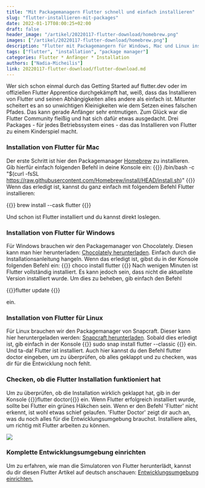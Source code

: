 ```yaml
---
title: "Mit Packagemanagern Flutter schnell und einfach installieren"
slug: "flutter-installieren-mit-packages" 
date: 2022-01-17T08:00:25+02:00
draft: false
header_image: "/artikel/20220117-flutter-download/homebrew.png"
images: ["/artikel/20220117-flutter-download/homebrew.png"]
description: "Flutter mit Packagemangern für Windows, Mac und Linux installieren."
tags: ["flutter", "installation", "package manager"]
categories: Flutter * Anfänger * Installation
authors: ["Nadia-Micheilis"]
link: 20220117-flutter-download/flutter-download.md
---
```


Wer sich schon einmal durch das Getting Started auf flutter.dev oder im offiziellen Flutter Apprentice durchgekämpft hat, weiß, dass das Installieren von Flutter und seinen Abhängigkeiten alles andere als einfach ist. Mitunter scheitert es an so unwichtigen Kleinigkeiten wie dem Setzen eines falschen Pfades. Das kann gerade Anfänger sehr entmutigen. 
Zum Glück war die Flutter Community fleißig und hat sich dafür etwas ausgedacht. Drei Packages - für jedes Betriebssystem eines - das das Installieren von Flutter zu einem Kinderspiel macht.

### Installation von Flutter für Mac
Der erste Schritt ist hier den Packagemanager <a href="https://brew.sh" target="_blank" rel="noopener">Homebrew</a> zu installieren. Gib hierfür einfach folgenden Befehl in deine Konsole ein: 
{{<highlight yaml>}}
/bin/bash -c "$(curl -fsSL https://raw.githubusercontent.com/Homebrew/install/HEAD/install.sh)"
{{</highlight>}}
Wenn das erledigt ist, kannst du ganz einfach mit folgendem Befehl Flutter installieren:

{{<highlight yaml>}}
brew install --cask flutter
{{</highlight>}}

Und schon ist Flutter installiert und du kannst direkt loslegen. 

### Installation von Flutter für Windows 
Für Windows brauchen wir den Packagemanager von Chocolately. Diesen kann man hier herunterladen: <a href="https://chocolatey.org/install" target="_blank" rel="noopener">Chocolately herunterladen</a>. Einfach durch die Installationsanleitung hangeln.
Wenn das erledigt ist, gibst du in der Konsole folgenden Befehl ein: 
{{<highlight yaml>}}
choco install flutter
{{</highlight>}}
Nach wenigen Minuten ist Flutter vollständig installiert. Es kann jedoch sein, dass nicht die aktuellste Version installiert wurde. Um dies zu beheben, gib einfach den Befehl 

{{<highlight yaml>}}flutter update {{</highlight>}}

ein.



### Installation von Flutter für Linux
Für Linux brauchen wir den Packagemanager von Snapcraft. Dieser kann hier heruntergeladen werden: <a href="https://snapcraft.io" target="_blank" rel="noopener">Snapcraft herunterladen</a>.
Sobald dies erledigt ist, gib einfach in der Konsole 
{{<highlight yaml>}}
sudo snap install flutter --classic 
{{</highlight>}}
ein. Und ta-da! Flutter ist installiert. Auch hier kannst du den Befehl flutter doctor eingeben, um zu überprüfen, ob alles geklappt und zu checken, was dir für die Entwicklung noch fehlt. 

### Checken, ob die Flutter Installation funktioniert hat

Um zu überprüfen, ob die Installation wirklich geklappt hat, gib in der Konsole {{<highlight yaml>}}flutter doctor{{</highlight>}} ein. Wenn Flutter erfolgreich installiert wurde, sollte bei Flutter ein grünes Häkchen sein. Wenn er den Befehl 'Flutter' nicht erkennt, ist wohl etwas schief gelaufen. 'Flutter Doctor' zeigt dir auch an, was du noch alles für die Entwicklungsumgebung brauchst. Installiere alles, um richtig mit Flutter arbeiten zu können.

<img src="/artikel/20220117-flutter-download/flutter-doctor.png">

### Komplette Entwicklungsumgebung einrichten
Um zu erfahren, wie man die Simulatoren von Flutter herunterlädt, kannst du dir diesen Flutter Artikel auf deutsch anschauen: <a href="https://flutter.de/artikel/flutter-entwicklungsumgebung-einrichten.html" target="_blank" rel="noopener">Entwicklungsumgebung einrichten.</a>